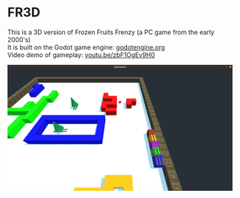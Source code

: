 # FR3D
This is a 3D version of Frozen Fruits Frenzy (a PC game from the early 2000's)  
It is built on the Godot game engine: [godotengine.org](godotengine.org)  
Video demo of gameplay: [youtu.be/zbF1OgEv9H0](youtu.be/zbF1OgEv9H0)

![](/demo/screenshot.png "screenshot")
